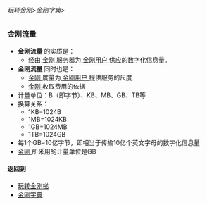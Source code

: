 ###### 玩转金刚>金刚字典>
### 金刚流量
- <strong> 金刚流量 </strong >的实质是：
  - 经由[ 金刚 ](https://github.com/a2zitpro/web/blob/master/LadderFree/kkDictionary/Atozitpro.md)服务器为[ 金刚用户 ](https://github.com/a2zitpro/web/blob/master/LadderFree/kkDictionary/KKUser.md)供应的数字化信息量。
- <strong> 金刚流量 </strong >同时也是：
  - [ 金刚 ](https://github.com/a2zitpro/web/blob/master/LadderFree/kkDictionary/Atozitpro.md)度量为[ 金刚用户 ](https://github.com/a2zitpro/web/blob/master/LadderFree/kkDictionary/KKUser.md)提供服务的尺度
  - [ 金刚 ](https://github.com/a2zitpro/web/blob/master/LadderFree/kkDictionary/Atozitpro.md)收取费用的依据
- 计量单位：B（即字节）、KB、MB、GB、TB等
- 换算关系：
  - 1KB=1024B
  - 1MB=1024KB
  - 1GB=1024MB
  - 1TB=1024GB
- 每1个GB=10亿字节，即相当于传揄10亿个英文字母的数字化信息量
- [ 金刚 ](https://github.com/a2zitpro/web/blob/master/LadderFree/kkDictionary/Atozitpro.md)所釆用的计量单位是GB




#### 返回到
- [玩转金刚梯](https://github.com/a2zitpro/web/blob/master/LadderFree/A.md)
- [金刚字典](https://github.com/a2zitpro/web/blob/master/LadderFree/kkDictionary/KKDictionary.md)

